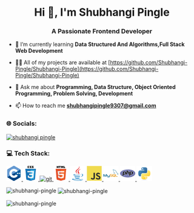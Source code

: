 <h1 align="center">Hi 👋, I'm Shubhangi Pingle</h1>
<h3 align="center">A Passionate Frontend Developer</h3>



- 🌱 I’m currently learning **Data Structured And Algorithms,Full Stack Web Development**

- 👨‍💻 All of my projects are available at [https://github.com/Shubhangi-Pingle/Shubhangi-Pingle](https://github.com/Shubhangi-Pingle/Shubhangi-Pingle)

- 💬 Ask me about **Programming, Data Structure, Object Oriented Programming, Problem Solving, Development**

- 📫 How to reach me **shubhangipingle9307@gmail.com**

<h3 align="left">🌐 Socials:</h3>
<p align="left">
<a href="https://linkedin.com/in/shubhangi pingle" target="blank"><img align="center" src="https://raw.githubusercontent.com/rahuldkjain/github-profile-readme-generator/master/src/images/icons/Social/linked-in-alt.svg" alt="shubhangi pingle" height="30" width="40" /></a>
</p>

<h3 align="left">💻 Tech Stack:</h3>
<p align="left"> <a href="https://getbootstrap.com" target="_blank" rel="noreferrer"><img src="https://raw.githubusercontent.com/devicons/devicon/master/icons/cplusplus/cplusplus-original.svg" alt="cplusplus" width="40" height="40"/> </a> <a href="https://www.w3schools.com/css/" target="_blank" rel="noreferrer">  <img src="https://raw.githubusercontent.com/devicons/devicon/master/icons/css3/css3-original-wordmark.svg" alt="css3" width="40" height="40"/> </a> <a href="https://git-scm.com/" target="_blank" rel="noreferrer"> <img src="https://www.vectorlogo.zone/logos/git-scm/git-scm-icon.svg" alt="git" width="40" height="40"/> </a> <a href="https://www.w3.org/html/" target="_blank" rel="noreferrer"> <img src="https://raw.githubusercontent.com/devicons/devicon/master/icons/html5/html5-original-wordmark.svg" alt="html5" width="40" height="40"/> </a> <a href="https://www.java.com" target="_blank" rel="noreferrer"> <img src="https://raw.githubusercontent.com/devicons/devicon/master/icons/java/java-original.svg" alt="java" width="40" height="40"/> </a> <a href="https://developer.mozilla.org/en-US/docs/Web/JavaScript" target="_blank" rel="noreferrer"> <img src="https://raw.githubusercontent.com/devicons/devicon/master/icons/javascript/javascript-original.svg" alt="javascript" width="40" height="40"/> </a> <a href="https://www.mysql.com/" target="_blank" rel="noreferrer"> <img src="https://raw.githubusercontent.com/devicons/devicon/master/icons/mysql/mysql-original-wordmark.svg" alt="mysql" width="40" height="40"/> </a> <a href="https://www.php.net" target="_blank" rel="noreferrer"> <img src="https://raw.githubusercontent.com/devicons/devicon/master/icons/php/php-original.svg" alt="php" width="40" height="40"/> </a> <a href="https://www.python.org" target="_blank" rel="noreferrer"> <img src="https://raw.githubusercontent.com/devicons/devicon/master/icons/python/python-original.svg" alt="python" width="40" height="40"/> </a> </p>

<p><img align="left" src="https://github-readme-stats.vercel.app/api/top-langs?username=shubhangi-pingle&show_icons=true&locale=en&layout=compact" alt="shubhangi-pingle" /></p>

<p>&nbsp;<img align="center" src="https://github-readme-stats.vercel.app/api?username=shubhangi-pingle&show_icons=true&locale=en" alt="shubhangi-pingle" /></p>

<p><img align="center" src="https://github-readme-streak-stats.herokuapp.com/?user=shubhangi-pingle&" alt="shubhangi-pingle" /></p>

